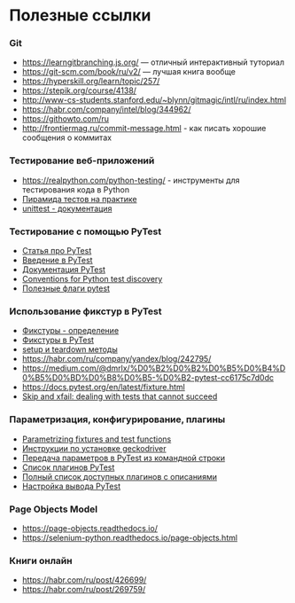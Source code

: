 # Полезные ссылки
### Git
- https://learngitbranching.js.org/ — отличный интерактивный туториал
- https://git-scm.com/book/ru/v2/ — лучшая книга вообще 
- https://hyperskill.org/learn/topic/257/﻿
- https://stepik.org/course/4138/﻿
- http://www-cs-students.stanford.edu/~blynn/gitmagic/intl/ru/index.html
- https://habr.com/company/intel/blog/344962/
- https://githowto.com/ru
- http://frontiermag.ru/commit-message.html - как писать хорошие сообщения о коммитах

### Тестирование веб-приложений
- https://realpython.com/python-testing/ - инструменты для тестирования кода в Python
- [Пирамида тестов на практике](https://habr.com/ru/post/358950/)
- [unittest - документация](https://docs.python.org/3/library/unittest.html)

### Тестирование с помощью PyTest

- [Статья про PyTest](https://habr.com/ru/post/269759/)
- [Введение в PyTest](https://medium.com/@dmrlx/%D0%B2%D0%B2%D0%B5%D0%B4%D0%B5%D0%BD%D0%B8%D0%B5-%D0%B2-pytest-cc6175c7d0dc)
- [Документация PyTest](https://docs.pytest.org/en/latest/)
- [Conventions for Python test discovery](https://docs.pytest.org/en/latest/goodpractices.html#conventions-for-python-test-discovery)
- [Полезные флаги pytest](https://gist.github.com/amatellanes/12136508b816469678c2)

### Использование фикстур в PyTest
- [Фикстуры - определение](https://en.wikipedia.org/wiki/Test_fixture#Software)
- [Фикстуры в PyTest](https://docs.pytest.org/en/latest/fixture.html#pytest-fixtures-explicit-modular-scalable)
- [setup и teardown методы](https://docs.pytest.org/en/latest/xunit_setup.html#module-level-setup-teardown)
- https://habr.com/ru/company/yandex/blog/242795/
- https://medium.com/@dmrlx/%D0%B2%D0%B2%D0%B5%D0%B4%D0%B5%D0%BD%D0%B8%D0%B5-%D0%B2-pytest-cc6175c7d0dc
- https://docs.pytest.org/en/latest/fixture.html
- [Skip and xfail: dealing with tests that cannot succeed](https://docs.pytest.org/en/latest/skipping.html)

### Параметризация, конфигурирование, плагины
- [Parametrizing fixtures and test functions](https://docs.pytest.org/en/latest/parametrize.html)
- [Инструкции по установке geckodriver](https://selenium-python.com/install-geckodriver)
- [Передача параметров в PyTest из командной строки](https://docs.pytest.org/en/latest/example/simple.html?highlight=addoption)
- [Список плагинов PyTest](http://docs.pytest.org/en/latest/plugins.html)
- [Полный список доступных плагинов с описаниями](https://plugincompat.herokuapp.com/)
- [Настройка вывода PyTest](https://docs.pytest.org/en/latest/usage.html#modifying-python-traceback-printing)

### Page Objects Model
- https://page-objects.readthedocs.io/
- https://selenium-python.readthedocs.io/page-objects.html

### Книги онлайн

- https://habr.com/ru/post/426699/
- https://habr.com/ru/post/269759/

